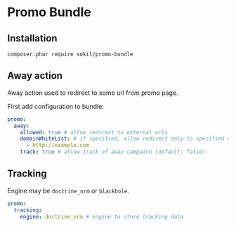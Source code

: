 Promo Bundle
============

## Installation

```
composer.phar require sokil/promo-bundle
```

## Away action

Away action used to redirect to some url from promo page.

First add configuration to bundle:

```yaml
promo:
  away:
    allowed: true # allow redirect to external urls
    domainWhiteList: # if specified, allow redirect only to specified domains
      - http://example.com
    track: true # allow track of away campainn (default: false)
```

## Tracking

Engine may be `doctrine_orm` or `blackhole`.

```yaml
promo:
  tracking:
    engine: doctrine_orm # engine to store tracking data
```